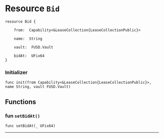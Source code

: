 # Resource `Bid`

```cadence
resource Bid {

    from:  Capability<&LeaseCollection{LeaseCollectionPublic}>

    name:  String

    vault:  FUSD.Vault

    bidAt:  UFix64
}
```


### Initializer

```cadence
func init(from Capability<&LeaseCollection{LeaseCollectionPublic}>, name String, vault FUSD.Vault)
```


## Functions

### fun `setBidAt()`

```cadence
func setBidAt(_ UFix64)
```

---
